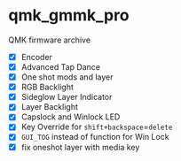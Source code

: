 # qmk_gmmk_pro
QMK firmware archive

- [x] Encoder
- [x] Advanced Tap Dance
- [x] One shot mods and layer
- [x] RGB Backlight
- [x] Sideglow Layer Indicator
- [x] Layer Backlight
- [x] Capslock and Winlock LED
- [x] Key Override for `shift+backspace`=`delete`
- [x] `GUI_TOG` instead of function for Win Lock
- [x] fix oneshot layer with media key
